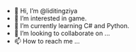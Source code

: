 - 👋 Hi, I’m @liditingziya
- 👀 I’m interested in game.
- 🌱 I’m currently learning C# and Python.
- 💞️ I’m looking to collaborate on ...
- 📫 How to reach me ...

<!---
liditingziya/liditingziya is a ✨ special ✨ repository because its `README.md` (this file) appears on your GitHub profile.
You can click the Preview link to take a look at your changes.
--->
